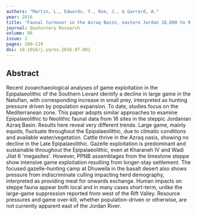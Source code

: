 ```yaml
---
authors: "Martin, L., Edwards, Y., Roe, J., & Garrard, A."
year: 2016
title: "Faunal turnover in the Azraq Basin, eastern Jordan 28,000 to 9,000 cal BP, signalling climate change and human impact"
journal: Quaternary Research
volume: 86
issue: 2
pages: 200–219
doi: 10.1016/j.yqres.2016.07.001
---
```


## Abstract

Recent zooarchaeological analyses of game exploitation in the Epipalaeolithic of the Southern Levant identify a decline in large game in the Natufian, with corresponding increase in small prey, interpreted as hunting pressure driven by population expansion. To date, studies focus on the Mediterranean zone. This paper adopts similar approaches to examine Epipalaeolithic to Neolithic faunal data from 16 sites in the steppic Jordanian Azraq Basin. Results here reveal very different trends. Large game, mainly equids, fluctuate throughout the Epipalaeolithic, due to climatic conditions and available water/vegetation. Cattle thrive in the Azraq oasis, showing no decline in the Late Epipalaeolithic. Gazelle exploitation is predominant and sustainable throughout the Epipalaeolithic, even at Kharaneh IV and Wadi Jilat 6 'megasites'. However, PPNB assemblages from the limestone steppe show intensive game exploitation resulting from longer-stay settlement. The focused gazelle-hunting camp at Dhuweila in the basalt desert also shows pressure from indiscriminate culling impacting herd demography, interpreted as providing meat for onwards exchange. Human impacts on steppe fauna appear both local and in many cases short-term, unlike the large-game suppression reported from west of the Rift Valley. Resource pressures and game over-kill, whether population-driven or otherwise, are not currently apparent east of the Jordan River.

